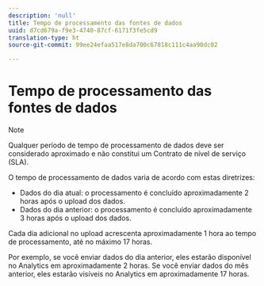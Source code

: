 ```yaml
---
description: 'null'
title: Tempo de processamento das fontes de dados
uuid: d7cd679a-f9e3-4740-87cf-6171f3fe5cd9
translation-type: ht
source-git-commit: 99ee24efaa517e8da700c67818c111c4aa90dc02

---
```



# Tempo de processamento das fontes de dados

>[!Note]
>Qualquer período de tempo de processamento de dados deve ser considerado aproximado e não constitui um Contrato de nível de serviço (SLA).

O tempo de processamento de dados varia de acordo com estas diretrizes:

* Dados do dia atual: o processamento é concluído aproximadamente 2 horas após o upload dos dados.
* Dados do dia anterior: o processamento é concluído aproximadamente 3 horas após o upload dos dados.

Cada dia adicional no upload acrescenta aproximadamente 1 hora ao tempo de processamento, até no máximo 17 horas.

Por exemplo, se você enviar dados do dia anterior, eles estarão disponível no Analytics em aproximadamente 2 horas. Se você enviar dados do mês anterior, eles estarão visíveis no Analytics em aproximadamente 17 horas.
